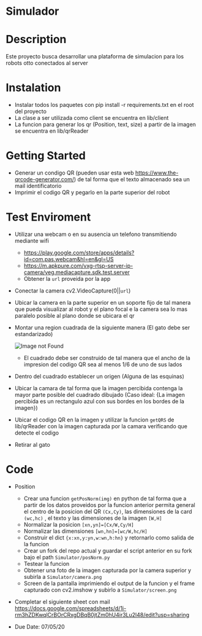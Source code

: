# Simulador

# Description
Este proyecto busca desarrollar una plataforma de simulacion para los robots otto conectados al server

# Instalation
 - Instalar todos los paquetes con pip install -r requirements.txt en el root del proyecto
 - La clase a ser utilizada como client se encuentra en lib/client
 - La funcion para generar los qr (Position, text, size) a partir de la imagen se encuentra en lib/qrReader

 # Getting Started 
 - Generar un condigo QR (pueden usar esta web https://www.the-qrcode-generator.com/) de tal forma que el texto almacenado sea un mail identificatorio 
 - Imprimir el codigo QR y pegarlo en la parte superior del robot 
 

 # Test Enviroment 
 - Utilizar una webcam o en su ausencia un telefono transmitiendo mediante wifi
    - https://play.google.com/store/apps/details?id=com.pas.webcam&hl=en&gl=US
    - https://m.apkpure.com/vxg-rtsp-server-ip-camera/veg.mediacapture.sdk.test.server
    - Obtener la `url` proveida por la app 

 - Conectar la camera cv2.VideoCapture(0||`url`)
 - Ubicar la camera en la parte superior en un soporte fijo de tal manera que pueda visualizar al robot y el plano focal e la camera sea lo mas paralelo posible al plano donde se ubicara el qr 
 - Montar una region cuadrada de la siguiente manera (El gato debe ser estandarizado)

    ![Image not Found](https://www.womansworld.com/wp-content/uploads/2019/01/cats-in-squares.jpg)
    - El cuadrado debe ser construido de tal manera que el ancho de la impresion del codigo QR sea al menos 1/6 de uno de sus lados 
 - Dentro del cuadrado establecer un origen (Alguna de las esquinas) 
 - Ubicar la camara de tal forma que la imagen percibida contenga la mayor parte posible del cuadrado dibujado (Caso ideal: {La imagen percibida es un rectangulo azul con sus bordes en los bordes de la imagen})
 - Ubicar el codigo QR en la imagen y utilizar la funcion `getQRS` de lib/qrReader con la imagen capturada por la camara verificando que detecte el codigo 
 - Retirar al gato 

 # Code

 - Position

    - Crear una funcion `getPosNorm(img)` en python de tal forma que a partir de los datos proveidos por la funcion anterior permita general el centro de la posicion del QR `(Cx,Cy)`, las dimensiones de la card `(wc,hc)` , el texto y las dimensiones de la imagen `[W,H]` 
    - Normalizar la posicion   `[xn,yn]=[Cx/W,Cy/H]`
    - Normalizar las dimensiones `[wn,hn]=[wc/W,hc/H]`
    - Construir el dict `{x:xn,y:yn,w:wn,h:hn}` y retornarlo como salida de la funcion 
    - Crear un fork del repo actual y guardar el script anterior en su fork bajo el path `Simulator/posNorm.py`
    - Testear la funcion 
    - Obtener una foto de la imagen capturada por la camera superior y subirla a `Simulator/camera.png`
    - Screen de la pantalla imprimiendo el output de la funcion y el frame capturado con cv2.imshow y subirlo a `Simulator/screen.png`

- Completar el siguiente sheet con mail  https://docs.google.com/spreadsheets/d/1i-rm3hZDKwqlCrBOrCRxgDBqB0jtZm0hU4ir3Lu2l48/edit?usp=sharing
- Due Date: 07/05/20






